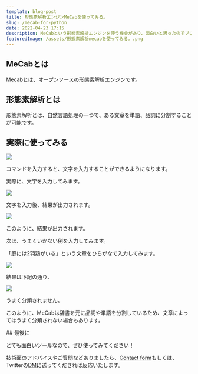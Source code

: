 ```yaml
---
template: blog-post
title: 形態素解析エンジンMeCabを使ってみる。
slug: /mecab-for-python
date: 2022-04-23 17:15
description: MeCabという形態素解析エンジンを使う機会があり、面白いと思ったのでブログにまとめてみました。
featuredImage: /assets/形態素解析mecabを使ってみる。.png
---
```

## MeCabとは

Mecabとは、オープンソースの形態素解析エンジンです。

## 形態素解析とは

形態素解析とは、自然言語処理の一つで、ある文章を単語、品詞に分割することが可能です。

## 実際に使ってみる

![](/assets/スクリーンショット-2022-04-23-17.40.04.png)

コマンドを入力すると、文字を入力することができるようになります。

実際に、文字を入力してみます。

![](/assets/スクリーンショット-2022-04-23-17.40.11.png)

文字を入力後、結果が出力されます。

![](/assets/スクリーンショット-2022-04-23-17.40.22.png)

このように、結果が出力されます。

次は、うまくいかない例を入力してみます。

「庭には2羽鶏がいる」という文章をひらがなで入力してみます。

![](/assets/スクリーンショット-2022-04-23-18.01.27.png)

結果は下記の通り、

![](/assets/スクリーンショット-2022-04-23-18.01.52.png)

うまく分類されません。

このように、MeCabは辞書を元に品詞や単語を分割しているため、文章によってはうまく分類されない場合もあります。

\## 最後に

とても面白いツールなので、ぜひ使ってみてください！

技術面のアドバイスやご質問などありましたら、[Contact form](https://www.kitsune-blog.tokyo/contact)もしくは、Twitterの[DM](https://twitter.com/kitsune_yk)に送ってくだされば反応いたします。
